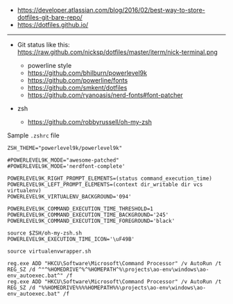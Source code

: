 * https://developer.atlassian.com/blog/2016/02/best-way-to-store-dotfiles-git-bare-repo/
* https://dotfiles.github.io/

-----
* Git status like this: https://raw.github.com/nicksp/dotfiles/master/iterm/nick-terminal.png
    * powerline style
    * https://github.com/bhilburn/powerlevel9k
    * https://github.com/powerline/fonts
    * https://github.com/smkent/dotfiles
    * https://github.com/ryanoasis/nerd-fonts#font-patcher

* zsh
    * https://github.com/robbyrussell/oh-my-zsh


Sample `.zshrc` file
```shell
ZSH_THEME="powerlevel9k/powerlevel9k"

#POWERLEVEL9K_MODE="awesome-patched"
#POWERLEVEL9K_MODE='nerdfont-complete'

POWERLEVEL9K_RIGHT_PROMPT_ELEMENTS=(status command_execution_time)
POWERLEVEL9K_LEFT_PROMPT_ELEMENTS=(context dir_writable dir vcs virtualenv)
POWERLEVEL9K_VIRTUALENV_BACKGROUND='094'

POWERLEVEL9K_COMMAND_EXECUTION_TIME_THRESHOLD=1
POWERLEVEL9K_COMMAND_EXECUTION_TIME_BACKGROUND='245'
POWERLEVEL9K_COMMAND_EXECUTION_TIME_FOREGROUND='black'

source $ZSH/oh-my-zsh.sh
POWERLEVEL9K_EXECUTION_TIME_ICON='\uF49B'

source virtualenvwrapper.sh
```

```
reg.exe ADD "HKCU\Software\Microsoft\Command Processor" /v AutoRun /t REG_SZ /d ^"^%HOMEDRIVE^%^%HOMEPATH^%\projects\ao-env\windows\ao-env_autoexec.bat^" /f
reg.exe ADD "HKCU\Software\Microsoft\Command Processor" /v AutoRun /t REG_SZ /d "%%HOMEDRIVE%%%%HOMEPATH%%\projects\ao-env\windows\ao-env_autoexec.bat" /f
```
